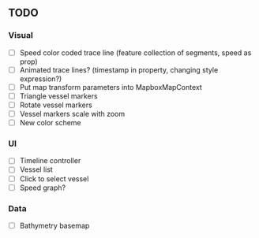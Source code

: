 ## TODO

### Visual

- [ ] Speed color coded trace line (feature collection of segments, speed as prop)
- [ ] Animated trace lines? (timestamp in property, changing style expression?)
- [ ] Put map transform parameters into MapboxMapContext
- [ ] Triangle vessel markers
- [ ] Rotate vessel markers
- [ ] Vessel markers scale with zoom
- [ ] New color scheme

### UI

- [ ] Timeline controller
- [ ] Vessel list
- [ ] Click to select vessel
- [ ] Speed graph?

### Data

- [ ] Bathymetry basemap
